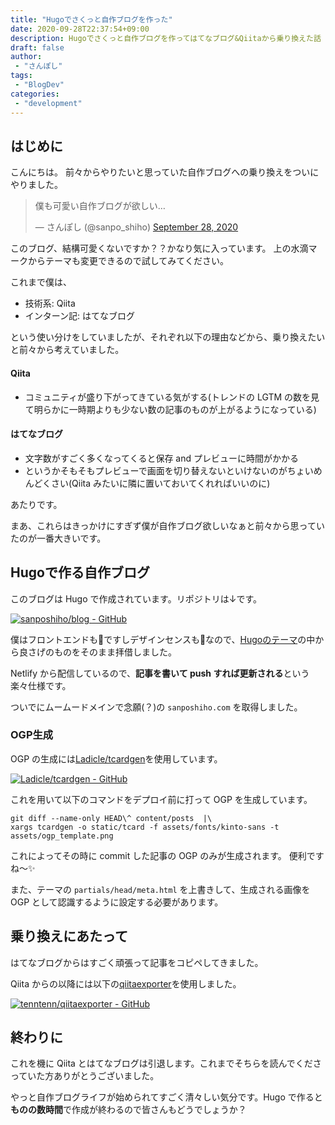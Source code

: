 ```yaml
---
title: "Hugoでさくっと自作ブログを作った"
date: 2020-09-28T22:37:54+09:00
description: Hugoでさくっと自作ブログを作ってはてなブログ&Qiitaから乗り換えた話
draft: false
author:
 - "さんぽし"
tags:
 - "BlogDev"
categories:
 - "development"
---
```


## はじめに

こんにちは。
前々からやりたいと思っていた自作ブログへの乗り換えをついにやりました。

<blockquote class="twitter-tweet"><p lang="ja" dir="ltr">僕も可愛い自作ブログが欲しい…</p>&mdash; さんぽし (@sanpo_shiho) <a href="https://twitter.com/sanpo_shiho/status/1310500432070864896?ref_src=twsrc%5Etfw">September 28, 2020</a></blockquote> <script async src="https://platform.twitter.com/widgets.js" charset="utf-8"></script>

このブログ、結構可愛くないですか？？かなり気に入っています。
上の水滴マークからテーマも変更できるので試してみてください。

これまで僕は、
- 技術系: Qiita
- インターン記: はてなブログ

という使い分けをしていましたが、それぞれ以下の理由などから、乗り換えたいと前々から考えていました。

#### Qiita

- コミュニティが盛り下がってきている気がする(トレンドの LGTM の数を見て明らかに一時期よりも少ない数の記事のものが上がるようになっている)

#### はてなブログ

- 文字数がすごく多くなってくると保存 and プレビューに時間がかかる
- というかそもそもプレビューで画面を切り替えないといけないのがちょいめんどくさい(Qiita みたいに隣に置いておいてくれればいいのに)

あたりです。

まあ、これらはきっかけにすぎず僕が自作ブログ欲しいなぁと前々から思っていたのが一番大きいです。

## Hugoで作る自作ブログ

このブログは Hugo で作成されています。リポジトリは↓です。

[![sanposhiho/blog - GitHub](https://gh-card.dev/repos/sanposhiho/blog.svg)](https://github.com/sanposhiho/blog)

僕はフロントエンドも💩ですしデザインセンスも💩なので、[Hugoのテーマ](https://themes.gohugo.io/)の中から良さげのものをそのまま拝借しました。

Netlify から配信しているので、**記事を書いて push すれば更新される**という楽々仕様です。

ついでにムームードメインで念願(？)の `sanposhiho.com` を取得しました。

### OGP生成

OGP の生成には[Ladicle/tcardgen](https://github.com/Ladicle/tcardgen)を使用しています。

[![Ladicle/tcardgen - GitHub](https://gh-card.dev/repos/Ladicle/tcardgen.svg)](https://github.com/Ladicle/tcardgen)

これを用いて以下のコマンドをデプロイ前に打って OGP を生成しています。

```shell
git diff --name-only HEAD\^ content/posts  |\
xargs tcardgen -o static/tcard -f assets/fonts/kinto-sans -t assets/ogp_template.png
```

これによってその時に commit した記事の OGP のみが生成されます。
便利ですね〜✨

また、テーマの `partials/head/meta.html` を上書きして、生成される画像を OGP として認識するように設定する必要があります。

## 乗り換えにあたって

はてなブログからはすごく頑張って記事をコピペしてきました。

Qiita からの以降には以下の[qiitaexporter](https://github.com/tenntenn/qiitaexporter)を使用しました。

[![tenntenn/qiitaexporter - GitHub](https://gh-card.dev/repos/tenntenn/qiitaexporter.svg)](https://github.com/tenntenn/qiitaexporter)

## 終わりに

これを機に Qiita とはてなブログは引退します。これまでそちらを読んでくださっていた方ありがとうございました。

やっと自作ブログライフが始められてすごく清々しい気分です。Hugo で作ると**ものの数時間**で作成が終わるので皆さんもどうでしょうか？
